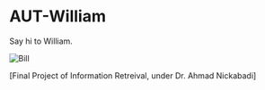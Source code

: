 # AUT-William
Say hi to William.

![Bill](https://upload.wikimedia.org/wikipedia/commons/thumb/a/a2/Shakespeare.jpg/330px-Shakespeare.jpg)

[Final Project of Information Retreival, under Dr. Ahmad Nickabadi]
